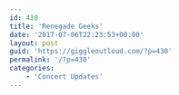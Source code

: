 ```yaml
---
id: 430
title: 'Renegade Geeks'
date: '2017-07-06T22:23:53+00:00'
layout: post
guid: 'https://giggleoutloud.com/?p=430'
permalink: '/?p=430'
categories:
    - 'Concert Updates'
---
```

